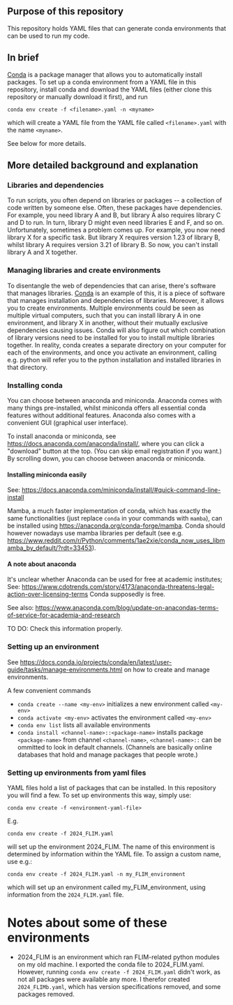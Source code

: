 

## Purpose of this repository

This repository holds YAML files that can generate conda environments that can be used to run my code.

## In brief

[Conda](https://docs.conda.io/projects/conda/en/stable/) is a package manager that allows you to automatically install packages. 
To set up a conda environment from a YAML file in this repository, install conda and download the YAML files (either clone this repository or manually download it first), and run

```conda env create -f <filename>.yaml -n <myname>```

which will create a YAML file from the YAML file called `<filename>.yaml` with the name `<myname>`.

See below for more details.

## More detailed background and explanation

### Libraries and dependencies 
To run scripts, you often depend on libraries or packages -- a collection of code written by someone else. Often, these packages have dependencies. For example, you need library A and B, but library A also requires library C and D to run. In turn, library D might even need libraries E and F, and so on. Unfortunately, sometimes a problem comes up. For example, you now need library X for a specific task. But library X requires version 1.23 of library B, whilst library A requires version 3.21 of library B. So now, you can't install library A and X together.

### Managing libraries and create environments
To disentangle the web of dependencies that can arise, there's software that manages libraries. [Conda](https://docs.conda.io/projects/conda/en/stable/) is an example of this, it is a piece of software that manages installation and dependencies of libraries. Moreover, it allows you to create environments. Multiple environments could be seen as multiple virtual computers, such that you can install library A in one environment, and library X in another, without their mutually exclusive dependencies causing issues. Conda will also figure out which combination of library versions need to be installed for you to install multiple libraries together. In reality, conda creates a separate directory on your computer for each of the environments, and once you activate an environment, calling e.g. python will refer you to the python installation and installed libraries in that directory. 

### Installing conda

You can choose between anaconda and miniconda. Anaconda comes with many things pre-installed, whilst miniconda offers all essential conda features without additional features. Anaconda also comes with a convenient GUI (graphical user interface).

To install anaconda or miniconda, see https://docs.anaconda.com/anaconda/install/, where you can click a "download" button at the top. (You can skip email registration if you want.) By scrolling down, you can choose between anaconda or miniconda. 

#### Installing miniconda easily

See: https://docs.anaconda.com/miniconda/install/#quick-command-line-install

Mamba, a much faster implementation of conda, which has exactly the same functionalities (just replace `conda` in your commands with `mamba`), can be installed using https://anaconda.org/conda-forge/mamba. Conda should however nowadays use mamba libraries per default (see e.g. https://www.reddit.com/r/Python/comments/1ae2xie/conda_now_uses_libmamba_by_default/?rdt=33453).

#### A note about anaconda

It's unclear whether Anaconda can be used for free at academic institutes;
See: https://www.cdotrends.com/story/4173/anaconda-threatens-legal-action-over-licensing-terms
Conda supposedly is free.

See also:
https://www.anaconda.com/blog/update-on-anacondas-terms-of-service-for-academia-and-research

TO DO: Check this information properly.

### Setting up an environment

See https://docs.conda.io/projects/conda/en/latest/user-guide/tasks/manage-environments.html on how to create and manage environments. 

A few convenient commands 
- `conda create --name <my-env>` initializes a new environment called `<my-env>`
- `conda activate <my-env>` activates the environment called `<my-env>`
- `conda env list` lists all available environments
- `conda install <channel-name>::<package-name>` installs package `<package-name>` from channel `<channel-name>`, `<channel-name>::` can be ommitted to look in default channels. (Channels are basically online databases that hold and manage packages that people wrote.)

### Setting up environments from yaml files

YAML files hold a list of packages that can be installed. In this repository you will find a few. To set up environments this way, simply use:

```conda env create -f <environment-yaml-file>```

E.g.

```conda env create -f 2024_FLIM.yaml```

will set up the environment 2024_FLIM. The name of this environment is determined by information within the YAML file. To assign a custom name, use e.g.:

```conda env create -f 2024_FLIM.yaml -n my_FLIM_environment```

which will set up an environment called my_FLIM_environment, using information from the `2024_FLIM.yaml` file.

# Notes about some of these environments

- 2024_FLIM is an environment which ran FLIM-related python modules on my old machine. I exported the conda file to 2024_FLIM.yaml. However, running `conda env create -f 2024_FLIM.yaml` didn't work, as not all packages were available any more. I therefor created `2024_FLIMb.yaml`, which has version specifications removed, and some packages removed.
